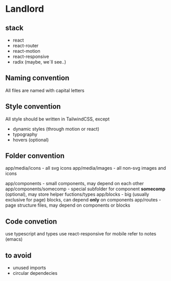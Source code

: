 # Landlord

## stack

- react
- react-router
- react-motion
- react-responsive
- radix (maybe, we`ll see..)

## Naming convention

All files are named with capital letters

## Style convention

All style should be written in TailwindCSS, except

- dynamic styles (through motion or react)
- typography
- hovers (optional)

## Folder convention

app/media/icons - all svg icons
app/media/images - all non-svg images and icons

app/components - small components, may depend on each other
app/components/somecomp - special subfolder for component **somecomp** (optional), may store helper fuctions/types
app/blocks - big (usually exclusive for page) blocks, can depend **only** on components
app/routes - page structure files, may depend on components or blocks

## Code convetion

use typescript and types
use react-responsive for mobile
refer to notes (emacs)

## to avoid

- unused imports
- circular dependecies
